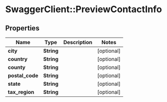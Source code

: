 # SwaggerClient::PreviewContactInfo

## Properties
Name | Type | Description | Notes
------------ | ------------- | ------------- | -------------
**city** | **String** |  | [optional] 
**country** | **String** |  | [optional] 
**county** | **String** |  | [optional] 
**postal_code** | **String** |  | [optional] 
**state** | **String** |  | [optional] 
**tax_region** | **String** |  | [optional] 


